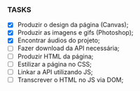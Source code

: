 ### TASKS

* [X] Produzir o design da página (Canvas);
* [X] Produzir as imagens e gifs (Photoshop);
* [X] Encontrar áudios do projeto;
* [ ] Fazer download da API necessária;
* [ ] Produzir HTML da página;
* [ ] Estilizar a página no CSS;
* [ ] Linkar a API utilizando JS;
* [ ] Transcrever o HTML no JS via DOM;